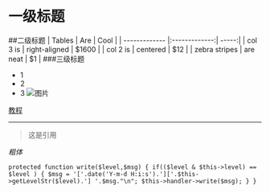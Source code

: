 # 一级标题
##二级标题
| Tables        | Are           | Cool  |
| ------------- |:-------------:| -----:|
| col 3 is      | right-aligned | $1600 |
| col 2 is      | centered      |   $12 |
| zebra stripes | are neat      |    $1 |
###三级标题
* 1
* 2
* 3
![图片](地址)

[教程](http://www.jianshu.com/p/1e402922ee32/)



***
>这是引用

*粗体*

`protected function write($level,$msg)
 	{
 		if(($level & $this->level) == $level )
 		{
 			$msg = '['.date('Y-m-d H:i:s').']['.$this->getLevelStr($level).'] '.$msg."\n";
 			$this->handler->write($msg);
 		}
 	}`